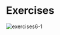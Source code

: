 # Exercises
![exercises6-1](https://user-images.githubusercontent.com/70604577/160038643-817dc585-b7f9-4b93-b2f1-8a32f8ca5b69.png)